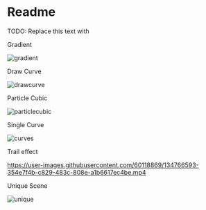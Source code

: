 # Readme

TODO: Replace this text with



Gradient


![gradient](https://user-images.githubusercontent.com/60118869/134764276-79802efc-6ee3-4acc-8d32-4069284140d6.gif)


Draw Curve 


![drawcurve](https://user-images.githubusercontent.com/60118869/134764907-06ae6fbc-67af-4f10-b353-334ba8646131.gif)


Particle Cubic



![particlecubic](https://user-images.githubusercontent.com/60118869/134765036-14fe90d2-0826-4319-b7fb-2290fcd934e9.gif)




Single Curve

![curves](https://user-images.githubusercontent.com/60118869/134713438-85142106-9d15-42c6-948a-592b39e6855f.gif)


Trail effect



https://user-images.githubusercontent.com/60118869/134766593-354e7f4b-c829-483c-808e-a1b6617ec4be.mp4




Unique Scene

![unique](https://user-images.githubusercontent.com/60118869/134763867-be9338a0-42c9-4710-a8ac-5267fa4709bb.gif)


